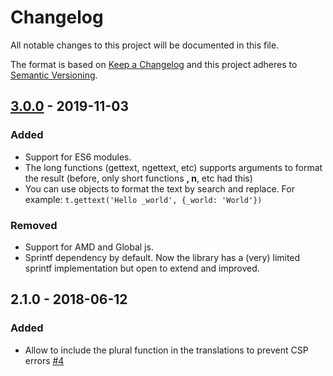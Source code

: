 # Changelog

All notable changes to this project will be documented in this file.

The format is based on [Keep a Changelog](http://keepachangelog.com/) 
and this project adheres to [Semantic Versioning](http://semver.org/).

## [3.0.0] - 2019-11-03
### Added
- Support for ES6 modules.
- The long functions (gettext, ngettext, etc) supports arguments to format the result (before, only short functions __, n__, etc had this)
- You can use objects to format the text by search and replace. For example: `t.gettext('Hello _world', {_world: 'World'})`

### Removed
- Support for AMD and Global js.
- Sprintf dependency by default. Now the library has a (very) limited sprintf implementation but open to extend and improved.

## 2.1.0 - 2018-06-12
### Added
- Allow to include the plural function in the translations to prevent CSP errors [#4]

[#4]: https://github.com/php-gettext/gettext-translator/issues/4

[3.0.0]: https://github.com/php-gettext/gettext-translator/compare/v2.1.0...v3.0.0
